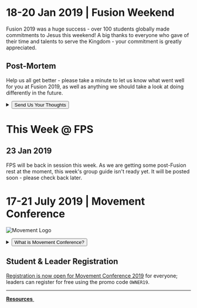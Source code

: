 # 18-20 Jan 2019 | Fusion Weekend    
Fusion 2019 was a huge success - over 100 students globally made commitments to Jesus this weekend! A big thanks to everyone who gave of their time and talents to serve the Kingdom - your commitment is greatly appreciated.  

## Post-Mortem  
Help us all get better - please take a minute to let us know what went well for you at Fusion 2019, as well as anything we should take a look at doing differently in the future.  

<details>
<summary><button type="button" class="btn btn-default btn-sm">Send Us Your Thoughts</button></summary>
<form name="Fusion-2019-Hotwash" netlify>
  <br>Name: <input type="text" name="Leader"><br><br>
  I lead
  <select name="Grade">
    <option value="6th Grade">6th</option>
    <option value="7th Grade">7th</option>
    <option value="8th Grade">8th</option>
    <option value="9th Grade">9th</option>
    <option value="10th Grade">10th</option>
    <option value="11th Grade">11th</option>
    <option value="12th Grade">12th</option>
  </select>
  Grade
  <select name="Gender">
    <option value="Guys">Guys</option>
    <option value="Gals">Gals</option>
  </select><br><br>
  Contact Preference (in case clarification is needed): <br>
  <input type="radio" name="SendBy" value="Email"> Email: <input type="email" name="Address"><br>
  <input type="radio" name="SendBy" value="Text"> Text Message: <input type="tel" name="Number" pattern="[0-9]{3}-[0-9]{3}-[0-9]{4}"> <i>Format: 123-456-7890</i><br><br>
  What Went Well:<br>
  <textarea name="WWW"></textarea><br>
  Take a Look At:<br>
  <textarea name="TALA"></textarea><br><br>
  <div netlify-recaptcha></div><br>
  <button type="submit">Send Now</button>
</form>
</details>

# This Week @ FPS

## 23 Jan 2019  
FPS will be back in session this week. As we are getting some post-Fusion rest at the moment, this week's group guide isn't ready yet. It will be posted soon - please check back later.  

<!-- set class to 'btn-primary' to make it blue & 'btn-danger' to make it red -->
<!--
<a class="btn btn-primary btn-block" href="#17-21-july-2019-movement-conference" role="button"><span id="MyTimer"></span> until the Movement begins - are you ready?</a>
-->

# 17-21 July 2019 | Movement Conference  
![Movement Logo](https://d16gqslxckkrrx.cloudfront.net/resized/480/images/events/movement-conference-2019-tall.jpg "Movement 2019 Logo")
<details>
  <summary><button type="button" class="btn btn-default btn-xs">What is Movement Conference?</button></summary>
  <h4>Movement is a three day conference where students from across the state of Tennessee are encouraged and inspired to join the movement and take it back to their schools and communities. Students will experience incredible worship and music, be inspired by world-class communicators, and have a ton of fun with hundreds of other students. An awakening is coming to our nation, and we believe it will start right here, right now - will you join the Movement?</h4>
</details>  

## Student & Leader Registration
[Registration is now open for Movement Conference 2019](https://movementconf.com/) for everyone; leaders can register for free using the promo code `OWNER19`.

<!--
# Jan 2020 | Fusion Weekend
<details>
  <summary><button type="button" class="btn btn-default btn-xs">What is Fusion Weekend?</button></summary>
  <h4>Fusion is an overnight weekend retreat that begins on Friday evening and ends on Sunday afternoon. Leaders and students will stay in a local host home for fellowship, small group time, meals, and some sleep each night. Music, worship, speaker messages, and just-for-fun events are experienced Friday night and throughout the day Saturday. The weekend closes out on Sunday at your local Faith Promise campus.</h4>
</details>
More information about Fusion 2020 will be posted soon.    
-->

<!--End of Markdown Content-->
<script src="scripts.js"></script>

<!--Bottom Page Nav Buttons-->
<hr>
<a class="btn btn-default btn-sm" href="/resources" role="button"><b>Resources</b>&nbsp;<i class="fa fa-arrow-right"></i></a>
